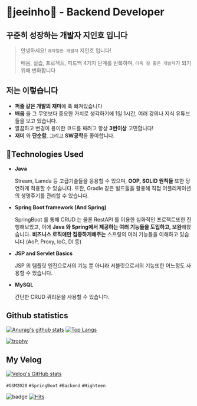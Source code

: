 # 🍦jeeinho🍦 - Backend Developer
## 꾸준히 성장하는 개발자 지인호 입니다
> 안녕하세요! `에자일한 개발자` 지인호 입니다!
> 
> 배움, 실습, 프로젝트, 피드백 4가지 단계를 반복하며, `더욱 질 좋은 개발자`가 되기 위해 변화합니다

## 저는 이렇습니다
-  **퍼즐 같은 개발의 재미**에 푹 빠져있습니다   
- **배움** 을 그 무엇보다 중요한 가치로 생각하기에 1일 1시간, 여러 강의나 지식 유튜브들을 보고 있습니다.
- 깔끔하고 변경이 용이한 코드를 짜려고 항상 **3번이상** 고민합니다!
- **재미** 와 **단순함**, 그리고 **SW공학**을 좋아합니다.

## 📘Technologies Used
- **Java**
    
    Stream, Lamda 등 고급기술들을 응용할 수 있으며, **OOP, SOLID 원칙들** 또한 당연하게 적용할 수 있습니다. 또한, Gradle 같은 빌드툴을 활용해 직접 어플리케이션의 생명주기를 관리할 수 있습니다.
    
- **Spring Boot framework (And Spring)**
    
    SpringBoot 를 통해 CRUD 는 물론 RestAPI 를 이용한 심화적인 프로젝트또한 진행해보았고, 이에 **Java 와 Spring에서 제공하는 여러 기능들을 도입하고, 보완**해왔습니다.
    **비즈니스 로직에만 집중하게해주는** 스프링의 여러 기능들을 이해하고 있습니다 (AoP, Proxy, IoC, DI 등)
    
- **JSP and Servlet Basics**
    
    JSP 의 템플릿 엔진으로서의 기능 뿐 아니라 서블릿으로서의 기능또한 어느정도 사용할 수 있습니다.
    
- **MySQL**
    
    간단한 CRUD 쿼리문을 사용할 수 있습니다.
    
## Github statistics
[![Anurag's github stats](https://github-readme-stats.vercel.app/api?username=key-del-jeeinho&show_icons=true&theme=vuefy)](https://github.com/key-del-jeeinho/github-readme-stats)
[![Top Langs](https://github-readme-stats.vercel.app/api/top-langs/?username=key-del-jeeinho&hide=r,jupyter%20notebook,c%23)](https://github.com/anuraghazra/github-readme-stats)

[![trophy](https://github-profile-trophy.vercel.app/?username=key-del-jeeinho&no-frame=true&row=1&column=6&no-bg=true)](https://github.com/ryo-ma/github-profile-trophy?)
## My Velog
[![Velog's GitHub stats](https://velog-readme-stats.vercel.app/api?name=xylopeofficial)](https://velog.io/@xylopeofficial/%EC%86%8C%EB%A7%88%EA%B3%A0%EA%B0%80-%EA%B3%A0%EC%A1%B8%EC%B7%A8%EC%97%85%EC%9D%84-%EC%A4%80%EB%B9%84%ED%95%98%EB%8A%94-%EB%B0%A9%EB%B2%95)

`#GSM2020` `#SpringBoot` `#Backend` `#Highteen`


![badge](https://img.shields.io/badge/github-GIVEME--STAR-red)
[![Hits](https://hits.seeyoufarm.com/api/count/incr/badge.svg?url=https%3A%2F%2Fgithub.com%2FDavidHabot&count_bg=%234FC83D&title_bg=%23555555&icon=&icon_color=%23E7E7E7&title=hits&edge_flat=false)](https://hits.seeyoufarm.com)
